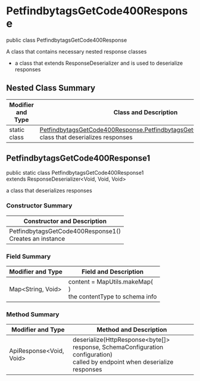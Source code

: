# PetfindbytagsGetCode400Response

public class PetfindbytagsGetCode400Response

A class that contains necessary nested response classes
- a class that extends ResponseDeserializer and is used to deserialize responses

## Nested Class Summary
| Modifier and Type | Class and Description |
| ----------------- | --------------------- |
| static class | [PetfindbytagsGetCode400Response.PetfindbytagsGetCode400Response1](#petfindbytagsgetcode400response1)<br>class that deserializes responses |

## PetfindbytagsGetCode400Response1
public static class PetfindbytagsGetCode400Response1<br>
extends ResponseDeserializer<Void, Void, Void>

a class that deserializes responses

### Constructor Summary
| Constructor and Description |
| --------------------------- |
| PetfindbytagsGetCode400Response1()<br>Creates an instance |

### Field Summary
| Modifier and Type | Field and Description |
| ----------------- | --------------------- |
| Map<String, Void> | content =  MapUtils.makeMap(<br>)<br>the contentType to schema info |

### Method Summary
| Modifier and Type | Method and Description |
| ----------------- | ---------------------- |
| ApiResponse<Void, Void> | deserialize(HttpResponse<byte[]> response, SchemaConfiguration configuration)<br>called by endpoint when deserialize responses |
